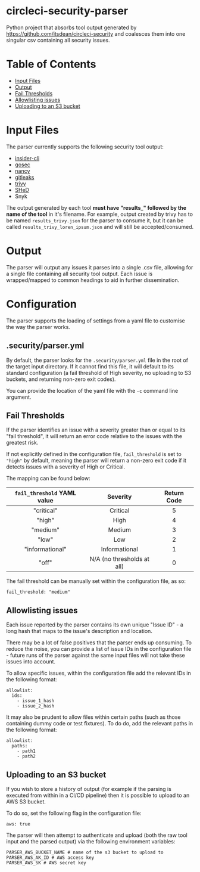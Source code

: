# circleci-security-parser
Python project that absorbs tool output generated by https://github.com/itsdean/circleci-security and coalesces them into one singular csv containing all security issues.

# Table of Contents
  * [Input Files](#input-files)
  * [Output](#output)
  * [Fail Thresholds](#fail-thresholds)
  * [Allowlisting issues](#allowlisting-issues)
  * [Uploading to an S3 bucket](#uploading-to-an-s3-bucket)
 
# Input Files
The parser currently supports the following security tool output:
  * [insider-cli](https://github.com/insidersec/insider)
  * [gosec](https://github.com/securego/gosec)
  * [nancy](https://github.com/sonatype-nexus-community/nancy)
  * [gitleaks](https://github.com/zricethezav/gitleaks)
  * [trivy](https://github.com/aquasecurity/trivy)
  * [SHeD](https://github.com/itsdean/shed)
  * Snyk

The output generated by each tool **must have "results_" followed by the name of the tool** in it's filename. For example, output created by trivy has to be named `results_trivy.json` for the parser to consume it, but it can be called `results_trivy_loren_ipsum.json` and will still be accepted/consumed.

# Output
The parser will output any issues it parses into a single .csv file, allowing for a single file containing all security tool output. Each issue is wrapped/mapped to common headings to aid in further dissemination.


# Configuration
The parser supports the loading of settings from a yaml file to customise the way the parser works.

## .security/parser.yml
By default, the parser looks for the `.security/parser.yml` file in the root of the target input directory.
If it cannot find this file, it will default to its standard configuration (a fail threshold of High severity, no uploading to S3 buckets, and returning non-zero exit codes).

You can provide the location of the yaml file with the `-c` command line argument.

## Fail Thresholds
If the parser identifies an issue with a severity greater than or equal to its "fail threshold", it will return an error code relative to the issues with the greatest risk.

If not explicitly defined in the configuration file, `fail_threshold` is set to `"high"` by default, meaning the parser will return a non-zero exit code if it detects issues with a severity of High or Critical.

The mapping can be found below:

| `fail_threshold` YAML value | Severity | Return Code |
| :-: | :-: | :-: |
| "critical" | Critical |	5 |
| "high" | High |	4 |
| "medium" | Medium |	3 |
| "low" | Low |	2 |
| "informational" | Informational |	1 |
| "off" | N/A (no thresholds at all) | 0 |

The fail threshold can be manually set within the configuration file, as so:
```
fail_threshold: "medium"
```

## Allowlisting issues
Each issue reported by the parser contains its own unique "Issue ID" - a long hash that maps to the issue's description and location.

There may be a lot of false positives that the parser ends up consuming. To reduce the noise, you can provide a list of issue IDs in the configuration file - future runs of the parser against the same input files will not take these issues into account.

To allow specific issues, within the configuration file add the relevant IDs in the following format:
```
allowlist:
  ids:
    - issue_1_hash
    - issue_2_hash
```

It may also be prudent to allow files within certain paths (such as those containing dummy code or test fixtures). To do do, add the relevant paths in the following format:
```
allowlist:
  paths:
    - path1
    - path2
```

## Uploading to an S3 bucket
If you wish to store a history of output (for example if the parsing is executed from within in a CI/CD pipeline) then it is possible to upload to an AWS S3 bucket.

To do so, set the following flag in the configuration file:
```
aws: true
```

The parser will then attempt to authenticate and upload (both the raw tool input and the parsed output) via the following environment variables:
```
PARSER_AWS_BUCKET_NAME # name of the s3 bucket to upload to
PARSER_AWS_AK_ID # AWS access key
PARSER_AWS_SK # AWS secret key
```
